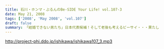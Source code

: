 ```yaml
---
title: 石川・ホンマ・ぶるんのBe-SIDE Your Life! vol.107-3
date: May 21, 2008
tags: ['2008', 'May 2008', 'vol.107']
draft: false
summary: 「結婚できない男たち」日本代表候補！そして老後も考えるビーサイ・・・果たして彼らに明るい未来はあるのか。そして次週、広島からの連絡はあるのか！？NAMAE
---
```


http://project-phi.ddo.jp/ishikawa/ishikawa107_3.mp3